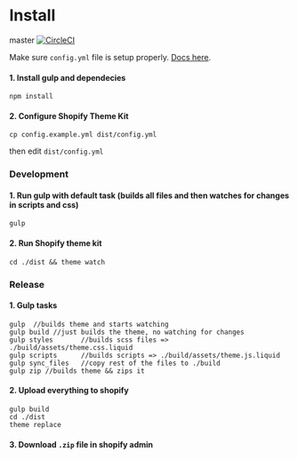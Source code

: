 Install
=====================
master [![CircleCI](https://circleci.com/gh/tabarnapp/theme_konversion/tree/master.svg?style=svg&circle-token=c94c418c03e77b85e74db8d005c6661297f3d90e)](https://circleci.com/gh/tabarnapp/theme_konversion/tree/master)


Make sure `config.yml` file is setup properly. [Docs here](http://shopify.github.io/themekit/configuration/).

#### 1. Install gulp and dependecies
```
npm install
```

#### 2. Configure Shopify Theme Kit
```
cp config.example.yml dist/config.yml
```

then edit `dist/config.yml`


### Development

#### 1. Run gulp with default task (builds all files and then watches for changes in scripts and css) 
```
gulp
```

#### 2. Run Shopify theme kit
```
cd ./dist && theme watch
```

### Release

#### 1. Gulp tasks
```
gulp  //builds theme and starts watching
gulp build //just builds the theme, no watching for changes
gulp styles       //builds scss files => ./build/assets/theme.css.liquid
gulp scripts      //builds scripts => ./build/assets/theme.js.liquid
gulp sync_files   //copy rest of the files to ./build
gulp zip //builds theme && zips it
```

#### 2. Upload everything to shopify
```
gulp build
cd ./dist
theme replace
```

#### 3. Download `.zip` file in shopify admin